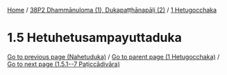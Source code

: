 
[Home](/) / [38P2 Dhammānuloma (1), Dukapaṭṭhānapāḷi (2)](../../38P2.md) / [1 Hetugocchaka](../1.md)

# 1.5 Hetuhetusampayuttaduka


[Go to previous page (Nahetuduka)](1.4/1.4.7/1.4.7.4/Nahetuduka.md) / [Go to parent page (1 Hetugocchaka)](../1.md) / [Go to next page (1.5.1--7 Paṭiccādivāra)](1.5/1.5.1--7.md)


